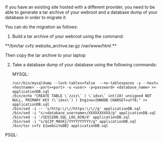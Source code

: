 If you have an existing site hosted with a different provider, you need to be able to generate a tar archive of your webroot and a database dump of your database in order to migrate it.

You can do the migration as follows:

1. Build a tar archive of your webroot using the command:  

**/bin/tar cvfz website_archive.tar.gz /var/www/html ** 

Then copy the tar archive to your laptop

2. Take a database dump of your database using the following commands:

   MYSQL:
   
       /usr/bin/mysqldump --lock-tables=false  --no-tablespaces -y --host=<hostname> --port=<port> -u <user> -p<password> <database_name> >> applicationDB.sql
       /bin/echo "CREATE TABLE \`zzzz\` ( \`idxx\` int(10) unsigned NOT NULL, PRIMARY KEY (\`idxx\`) ) Engine=INNODB CHARSET=utf8;" >> applicationDB.sql
       /bin/sed -i -- 's/http:\/\//https:\/\//g' applicationDB.sql
       /bin/sed -i "s/<database_username>/XXXXXXXXXX/g" applicationDB.sql
       /bin/sed -i '/SESSION.SQL_LOG_BIN/d' applicationDB.sql
       /bin/sed -i "s/${IP_MASK}/YYYYYYYYYY/g" applicationDB.sql
       /bin/tar cvfz ${websiteDB} applicationDB.sql
  
  PSQL:
  
  
   
   

